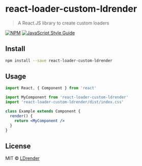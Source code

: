 # react-loader-custom-ldrender

> A React.JS library to create custom loaders

[![NPM](https://img.shields.io/npm/v/react-loader-custom-ldrender.svg)](https://www.npmjs.com/package/react-loader-custom-ldrender) [![JavaScript Style Guide](https://img.shields.io/badge/code_style-standard-brightgreen.svg)](https://standardjs.com)

## Install

```bash
npm install --save react-loader-custom-ldrender
```

## Usage

```jsx
import React, { Component } from 'react'

import MyComponent from 'react-loader-custom-ldrender'
import 'react-loader-custom-ldrender/dist/index.css'

class Example extends Component {
  render() {
    return <MyComponent />
  }
}
```

## License

MIT © [LDrender](https://github.com/LDrender)
